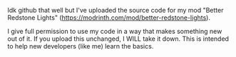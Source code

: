 Idk github that well but I've uploaded the source code for my mod "Better Redstone Lights" (https://modrinth.com/mod/better-redstone-lights).

I give full permission to use my code in a way that makes something new out of it. 
If you upload this unchanged, I WILL take it down. This is intended to help new developers (like me) learn the basics.
